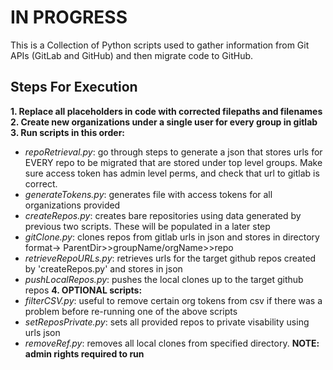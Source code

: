 # __IN PROGRESS__
This is a Collection of Python scripts used to gather information from Git APIs (GitLab and GitHub) and then migrate code to GitHub.

## Steps For Execution
__1. Replace all placeholders in code with corrected filepaths and filenames__
__2. Create new organizations under a single user for every group in gitlab__
__3. Run scripts in this order:__
   - _repoRetrieval.py_:
     go through steps to generate a json that stores urls for EVERY repo to be migrated that are stored under top level groups. Make sure access token has admin level perms, and check that url to gitlab is correct.
   - _generateTokens.py_:
     generates file with access tokens for all organizations provided
   - _createRepos.py_:
     creates bare repositories using data generated by previous two scripts. These will be populated in a later step
   - _gitClone.py_:
     clones repos from gitlab urls in json and stores in directory format-> ParentDir>>groupName/orgName>>repo
   - _retrieveRepoURLs.py_:
     retrieves urls for the target github repos created by 'createRepos.py' and stores in json
   - _pushLocalRepos.py_:
     pushes the local clones up to the target github repos
__4. OPTIONAL scripts:__
   - _filterCSV.py_:
     useful to remove certain org tokens from csv if there was a problem before re-running one of the above scripts
   - _setReposPrivate.py_:
     sets all provided repos to private visability using urls json
   - _removeRef.py_:
     removes all local clones from specified directory. __NOTE: admin rights required to run__
     
